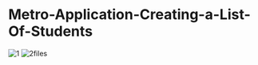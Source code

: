 # Metro-Application-Creating-a-List-Of-Students

![1](https://cloud.githubusercontent.com/assets/3826129/21523340/38d1e19a-cd05-11e6-980b-203b194cf971.PNG)
![2files](https://cloud.githubusercontent.com/assets/3826129/21523303/cdd7a80c-cd04-11e6-91b3-45b703ae3650.PNG)

